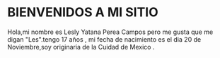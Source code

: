 # BIENVENIDOS A MI SITIO

Hola,mi nombre es Lesly  Yatana Perea Campos pero me gusta que me digan "Les".tengo 17 años , mi fecha de nacimiento es el dia 20 de Noviembre,soy originaria de la Cuidad de Mexico .


